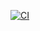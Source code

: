 [![CI](https://github.com/IvanOplesnin/Trading-Service/actions/workflows/ci.yml/badge.svg)](https://github.com/IvanOplesnin/Trading-Service/actions/workflows/ci.yml)